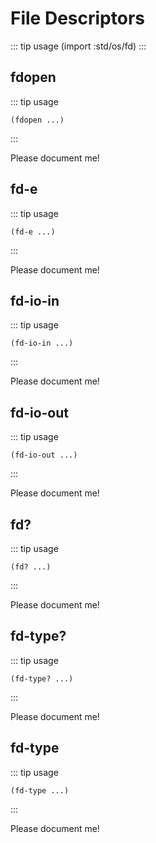 # File Descriptors
::: tip usage
(import :std/os/fd)
:::

## fdopen
::: tip usage
```
(fdopen ...)
```
:::

Please document me!

## fd-e
::: tip usage
```
(fd-e ...)
```
:::

Please document me!

## fd-io-in
::: tip usage
```
(fd-io-in ...)
```
:::

Please document me!

## fd-io-out
::: tip usage
```
(fd-io-out ...)
```
:::

Please document me!

## fd?
::: tip usage
```
(fd? ...)
```
:::

Please document me!

## fd-type?
::: tip usage
```
(fd-type? ...)
```
:::

Please document me!

## fd-type
::: tip usage
```
(fd-type ...)
```
:::

Please document me!
